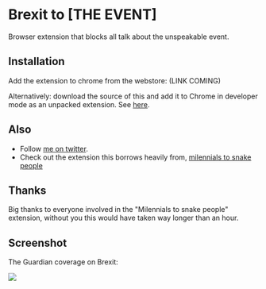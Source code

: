 # Brexit to [THE EVENT]

Browser extension that blocks all talk about the unspeakable event.


## Installation

Add the extension to chrome from the webstore:
(LINK COMING)

Alternatively: download the source of this and add it to Chrome in developer mode as an unpacked extension. See [here](https://developer.chrome.com/extensions/getstarted).

## Also
- Follow [me on twitter](https://twitter.com/walkerdanny).
- Check out the extension this borrows heavily from, [milennials to snake people](https://github.com/ericwbailey/millennials-to-snake-people)


## Thanks
Big thanks to everyone involved in the "Milennials to snake people" extension, without you this would have taken way longer than an hour.

## Screenshot

The Guardian coverage on Brexit:

![](https://i.imgur.com/Gbs5g1w.png)
